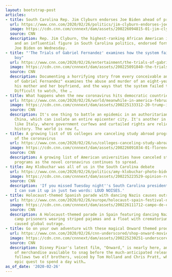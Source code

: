 ```yaml
---
layout: bootstrap-post
articles:
- title: South Carolina Rep. Jim Clyburn endorses Joe Biden ahead of primary
  url: https://www.cnn.com/2020/02/26/politics/jim-clyburn-endorses-joe-biden/index.html
  image: https://cdn.cnn.com/cnnnext/dam/assets/200226094815-01-jim-clyburn-file-super-tease.jpg
  source: CNN
  description: Rep. Jim Clyburn, the highest-ranking African American in Congress
    and an influential figure in South Carolina politics, endorsed former Vice President
    Joe Biden on Wednesday.
- title: "'The Trials of Gabriel Fernandez' examines how the system failed a murdered
    boy"
  url: https://www.cnn.com/2020/02/26/entertainment/the-trials-of-gabriel-fernandez-review/index.html
  image: https://cdn.cnn.com/cnnnext/dam/assets/200225091840-the-trials-of-gabriel-fernandez-netflix-super-tease.jpg
  source: CNN
  description: Documenting a horrifying story from every conceivable angle, "The Trials
    of Gabriel Fernandez" examines the abuse and murder of an eight-year-old boy by
    his mother and her boyfriend, and the ways that the system failed to protect him.
    Difficult to watch, the …
- title: What happens when the new coronavirus hits democratic countries
  url: https://www.cnn.com/2020/02/26/world/meanwhile-in-america-february-25-intl/index.html
  image: https://cdn.cnn.com/cnnnext/dam/assets/200225133312-20-trump-india-0225-super-tease.jpg
  source: CNN
  description: It's one thing to battle an epidemic in an authoritarian state like
    China, which can isolate an entire epicenter city. It's another in a free nation
    like Italy, where government curfews and curtailed rights are relics of a tortured
    history. The world is now f…
- title: A growing list of US colleges are canceling study abroad programs because
    of the coronavirus
  url: https://www.cnn.com/2020/02/26/us/colleges-canceling-study-abroad-coronavirus-trnd/index.html
  image: https://cdn.cnn.com/cnnnext/dam/assets/200226091034-01-florence-skyline-file-super-tease.jpg
  source: CNN
  description: A growing list of American universities have canceled study abroad
    programs as the novel coronavirus continues to spread.
- title: Amy Klobuchar was all of us in the South Carolina debate
  url: https://www.cnn.com/2020/02/26/politics/amy-klobuchar-photo-biden-steyer-2020-debate/index.html
  image: https://cdn.cnn.com/cnnnext/dam/assets/200225223529-opinion-roundup-art-super-tease.jpg
  source: CNN
  description: 'If you missed Tuesday night''s South Carolina presidential debate,
    I can sum it up in just two words: LOUD NOISES.'
- title: Holocaust-themed Spanish parade with dancing Nazis causes outrage
  url: https://www.cnn.com/2020/02/26/europe/holocaust-spain-festival-nazis-intl-scli/index.html
  image: https://cdn.cnn.com/cnnnext/dam/assets/200226111712-campo-de-criptana-festival-restricted-super-tease.jpg
  source: CNN
  description: A Holocaust-themed parade in Spain featuring dancing Nazis, concentration
    camp prisoners wearing striped pajamas and a float with crematorium chimneys has
    caused global outrage.
- title: Go on your own adventure with these magical Onward themed products
  url: https://www.cnn.com/2020/02/26/cnn-underscored/shop-onward-movie-toys-merchandise/index.html
  image: https://cdn.cnn.com/cnnnext/dam/assets/200225230251-underscored-onward-roundup-lead-super-tease.jpg
  source: CNN
  description: Disney Pixar's latest film, "Onward," is nearly here, and there's tons
    of merchandise available to snag before the much-anticipated release. The movie
    follows two elf brothers, voiced by Tom Holland and Chris Pratt, who go on an
    epic quest to spend a day with…
as_of_date: '2020-02-26'
---
```



